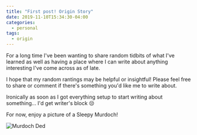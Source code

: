 ```yaml
---
title: "First post! Origin Story"
date: 2019-11-10T15:34:30-04:00
categories:
  - personal
tags:
  - origin
---
```


For a long time I've been wanting to share random tidbits of what I've learned as well as having a place where I can write about anything interesting I've come across as of late.

I hope that my random rantings may be helpful or insightful! Please feel free to share or comment if there's something you'd like me to write about.

Ironically as soon as I got everything setup to start writing about something... I'd get writer's block :unamused:

For now, enjoy a picture of a Sleepy Murdoch!

![Murdoch Ded](/images/murdochded.jpeg)
